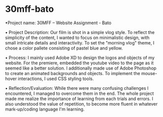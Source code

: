 # 30mff-bato
•Project name:	30MFF – Website Assignment - Bato

•	Project Description: Our film is shot in a simple vlog style. 
To reflect the simplicity of the content, I wanted to focus on minimalistic design, with small intricate details and interactivity. 
To set the "morning vlog" theme, I chose a color pallete consisting of pastel blue and yellow. 

•	Process: I mainly used Adobe XD to design the logos and objects of my website. 
For the premiere,  embedded the youtube video to the page as it seemed like a better solution. 
I additionally made use of Adobe Photoshop to create an animated backgrounds and objects. 
To implement the mouse-hover interactions, I used CSS styling tools. 

•	Reflection/Evaluation: While there were many confusing challenges I encountered, I managed to overcome them in the end. 
The whole project made me realize the importance of learning from each trials and errors. 
I also understood the value of repetition, to become more fluent in whatever mark-up/coding language I'm learning.
